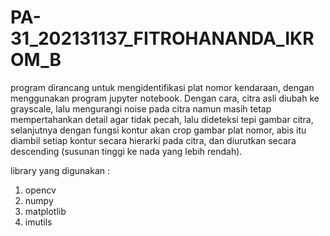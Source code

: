 # PA-31_202131137_FITROHANANDA_IKROM_B

program dirancang untuk mengidentifikasi plat nomor kendaraan, dengan menggunakan program jupyter notebook. Dengan cara, citra asli diubah ke grayscale, lalu mengurangi noise pada citra namun masih tetap mempertahankan detail agar tidak pecah, lalu dideteksi tepi gambar citra, selanjutnya dengan fungsi kontur akan crop gambar plat nomor, abis itu diambil setiap kontur secara hierarki pada citra, dan diurutkan secara descending (susunan tinggi ke nada yang lebih rendah).

library yang digunakan : 
1. opencv
2. numpy
3. matplotlib
4. imutils


